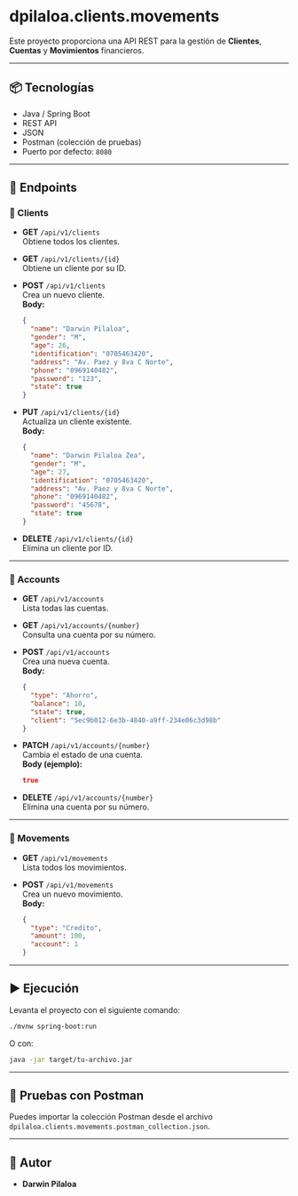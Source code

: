 # dpilaloa.clients.movements

Este proyecto proporciona una API REST para la gestión de **Clientes**, **Cuentas** y **Movimientos** financieros.

---

## 📦 Tecnologías

- Java / Spring Boot
- REST API
- JSON
- Postman (colección de pruebas)
- Puerto por defecto: `8080`

---

## 📁 Endpoints

### 🔹 Clients

- **GET** `/api/v1/clients`  
  Obtiene todos los clientes.

- **GET** `/api/v1/clients/{id}`  
  Obtiene un cliente por su ID.

- **POST** `/api/v1/clients`  
  Crea un nuevo cliente.  
  **Body:**
  ```json
  {
    "name": "Darwin Pilaloa",
    "gender": "M",
    "age": 26,
    "identification": "0705463420",
    "address": "Av. Paez y 8va C Norte",
    "phone": "0969140482",
    "password": "123",
    "state": true
  }
  ```

- **PUT** `/api/v1/clients/{id}`  
  Actualiza un cliente existente.  
  **Body:**
  ```json
  {
    "name": "Darwin Pilaloa Zea",
    "gender": "M",
    "age": 27,
    "identification": "0705463420",
    "address": "Av. Paez y 8va C Norte",
    "phone": "0969140482",
    "password": "45678",
    "state": true
  }
  ```

- **DELETE** `/api/v1/clients/{id}`  
  Elimina un cliente por ID.

---

### 🔹 Accounts

- **GET** `/api/v1/accounts`  
  Lista todas las cuentas.

- **GET** `/api/v1/accounts/{number}`  
  Consulta una cuenta por su número.

- **POST** `/api/v1/accounts`  
  Crea una nueva cuenta.  
  **Body:**
  ```json
  {
    "type": "Ahorro",
    "balance": 10,
    "state": true,
    "client": "5ec9b012-6e3b-4840-a9ff-234e06c3d98b"
  }
  ```

- **PATCH** `/api/v1/accounts/{number}`  
  Cambia el estado de una cuenta.  
  **Body (ejemplo):**
  ```json
  true
  ```

- **DELETE** `/api/v1/accounts/{number}`  
  Elimina una cuenta por su número.

---

### 🔹 Movements

- **GET** `/api/v1/movements`  
  Lista todos los movimientos.

- **POST** `/api/v1/movements`  
  Crea un nuevo movimiento.  
  **Body:**
  ```json
  {
    "type": "Credito",
    "amount": 100,
    "account": 1
  }
  ```

---

## ▶️ Ejecución

Levanta el proyecto con el siguiente comando:

```bash
./mvnw spring-boot:run
```

O con:

```bash
java -jar target/tu-archivo.jar
```

---

## 🧪 Pruebas con Postman

Puedes importar la colección Postman desde el archivo `dpilaloa.clients.movements.postman_collection.json`.

---


## 👤 Autor

- **Darwin Pilaloa**
